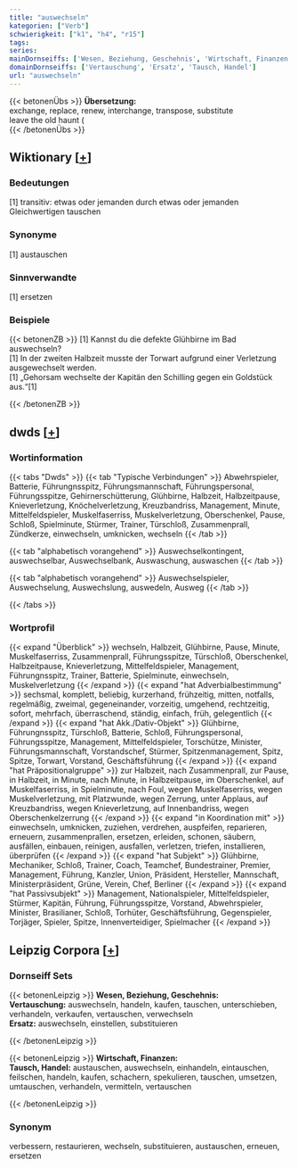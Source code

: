 ```yaml
---
title: "auswechseln"
kategorien: ["Verb"]
schwierigkeit: ["k1", "h4", "r15"]
tags:
series:
mainDornseiffs: ['Wesen, Beziehung, Geschehnis', 'Wirtschaft, Finanzen']
domainDornseiffs: ['Vertauschung', 'Ersatz', 'Tausch, Handel']
url: "auswechseln"
---
```


{{< betonenÜbs >}}
**Übersetzung:**  
exchange, replace, renew, interchange, transpose, substitute  
leave the old haunt (  
{{< /betonenÜbs >}}

## Wiktionary [[+](https://de.wiktionary.org/wiki/auswechseln)]

### Bedeutungen
[1] transitiv: etwas oder jemanden durch etwas oder jemanden Gleichwertigen tauschen  

### Synonyme
[1] austauschen  

### Sinnverwandte
[1] ersetzen  

### Beispiele
{{< betonenZB >}}
[1] Kannst du die defekte Glühbirne im Bad auswechseln?  
[1] In der zweiten Halbzeit musste der Torwart aufgrund einer Verletzung ausgewechselt werden.  
[1] „Gehorsam wechselte der Kapitän den Schilling gegen ein Goldstück aus.“[1]  

{{< /betonenZB >}}


## dwds [[+](https://www.dwds.de/wb/auswechseln)]

### Wortinformation
{{< tabs "Dwds" >}}
{{< tab "Typische Verbindungen" >}}
Abwehrspieler, Batterie, Führungnsspitz, Führungsmannschaft, Führungspersonal, Führungsspitze, Gehirnerschütterung, Glühbirne, Halbzeit, Halbzeitpause, Knieverletzung, Knöchelverletzung, Kreuzbandriss, Management, Minute, Mittelfeldspieler, Muskelfaserriss, Muskelverletzung, Oberschenkel, Pause, Schloß, Spielminute, Stürmer, Trainer, Türschloß, Zusammenprall, Zündkerze, einwechseln, umknicken, wechseln
{{< /tab >}}

{{< tab "alphabetisch vorangehend" >}}
Auswechselkontingent, auswechselbar, Auswechselbank, Auswaschung, auswaschen
{{< /tab >}}

{{< tab "alphabetisch vorangehend" >}}
Auswechselspieler, Auswechselung, Auswechslung, auswedeln, Ausweg
{{< /tab >}}

{{< /tabs >}}

### Wortprofil
{{< expand "Überblick" >}} wechseln, Halbzeit, Glühbirne, Pause, Minute, Muskelfaserriss, Zusammenprall, Führungsspitze, Türschloß, Oberschenkel, Halbzeitpause, Knieverletzung, Mittelfeldspieler, Management, Führungnsspitz, Trainer, Batterie, Spielminute, einwechseln, Muskelverletzung {{< /expand >}}
{{< expand "hat Adverbialbestimmung" >}} sechsmal, komplett, beliebig, kurzerhand, frühzeitig, mitten, notfalls, regelmäßig, zweimal, gegeneinander, vorzeitig, umgehend, rechtzeitig, sofort, mehrfach, überraschend, ständig, einfach, früh, gelegentlich {{< /expand >}}
{{< expand "hat Akk./Dativ-Objekt" >}} Glühbirne, Führungnsspitz, Türschloß, Batterie, Schloß, Führungspersonal, Führungsspitze, Management, Mittelfeldspieler, Torschütze, Minister, Führungsmannschaft, Vorstandschef, Stürmer, Spitzenmanagement, Spitz, Spitze, Torwart, Vorstand, Geschäftsführung {{< /expand >}}
{{< expand "hat Präpositionalgruppe" >}} zur Halbzeit, nach Zusammenprall, zur Pause, in Halbzeit, in Minute, nach Minute, in Halbzeitpause, im Oberschenkel, auf Muskelfaserriss, in Spielminute, nach Foul, wegen Muskelfaserriss, wegen Muskelverletzung, mit Platzwunde, wegen Zerrung, unter Applaus, auf Kreuzbandriss, wegen Knieverletzung, auf Innenbandriss, wegen Oberschenkelzerrung {{< /expand >}}
{{< expand "in Koordination mit" >}} einwechseln, umknicken, zuziehen, verdrehen, auspfeifen, reparieren, erneuern, zusammenprallen, ersetzen, erleiden, schonen, säubern, ausfällen, einbauen, reinigen, ausfallen, verletzen, triefen, installieren, überprüfen {{< /expand >}}
{{< expand "hat Subjekt" >}} Glühbirne, Mechaniker, Schloß, Trainer, Coach, Teamchef, Bundestrainer, Premier, Management, Führung, Kanzler, Union, Präsident, Hersteller, Mannschaft, Ministerpräsident, Grüne, Verein, Chef, Berliner {{< /expand >}}
{{< expand "hat Passivsubjekt" >}} Management, Nationalspieler, Mittelfeldspieler, Stürmer, Kapitän, Führung, Führungsspitze, Vorstand, Abwehrspieler, Minister, Brasilianer, Schloß, Torhüter, Geschäftsführung, Gegenspieler, Torjäger, Spieler, Spitze, Innenverteidiger, Spielmacher {{< /expand >}}

## Leipzig Corpora [[+](https://corpora.uni-leipzig.de/en/res?word=auswechseln&corpusId=deu_newscrawl-public_2018)]

### Dornseiff Sets
{{< betonenLeipzig >}}
**Wesen, Beziehung, Geschehnis:**  
**Vertauschung:** auswechseln, handeln, kaufen, tauschen, unterschieben, verhandeln, verkaufen, vertauschen, verwechseln  
**Ersatz:** auswechseln, einstellen, substituieren  

{{< /betonenLeipzig >}}


{{< betonenLeipzig >}}
**Wirtschaft, Finanzen:**  
**Tausch, Handel:** austauschen, auswechseln, einhandeln, eintauschen, feilschen, handeln, kaufen, schachern, spekulieren, tauschen, umsetzen, umtauschen, verhandeln, vermitteln, vertauschen  

{{< /betonenLeipzig >}}

### Synonym
verbessern, restaurieren, wechseln, substituieren, austauschen, erneuen, ersetzen

